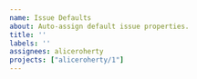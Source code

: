 ```yaml
---
name: Issue Defaults
about: Auto-assign default issue properties.
title: ''
labels: ''
assignees: aliceroherty
projects: ["aliceroherty/1"]
---
```



